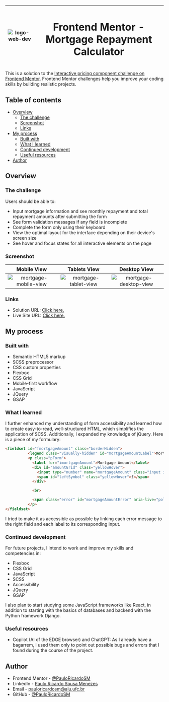 |![logo-web-dev](https://github.com/PauloRicardoSM/gallery-home-project/assets/135445155/a2887afe-2a07-4347-9da4-943099e04b49)|<h1>Frontend Mentor - Mortgage Repayment Calculator</h1>|
|:---:|:---:|

This is a solution to the [Interactive pricing component challenge on Frontend Mentor](https://www.frontendmentor.io/challenges/interactive-pricing-component-t0m8PIyY8). Frontend Mentor challenges help you improve your coding skills by building realistic projects. 

## Table of contents

- [Overview](#overview)
  - [The challenge](#the-challenge)
  - [Screenshot](#screenshot)
  - [Links](#links)
- [My process](#my-process)
  - [Built with](#built-with)
  - [What I learned](#what-i-learned)
  - [Continued development](#continued-development)
  - [Useful resources](#useful-resources)
- [Author](#author)

## Overview

### The challenge

Users should be able to:

- Input mortgage information and see monthly repayment and total repayment amounts after submitting the form
- See form validation messages if any field is incomplete
- Complete the form only using their keyboard
- View the optimal layout for the interface depending on their device's screen size
- See hover and focus states for all interactive elements on the page

### Screenshot

| Mobile View | Tablets View | Desktop View |
|:---:|:---:|:---:|
| ![mortgage-mobile-view](https://github.com/user-attachments/assets/350b5389-2467-4b94-b4e7-a2a8f0364757) | ![mortgage-tablet-view](https://github.com/user-attachments/assets/c33634f7-59e8-43f5-b726-9cf32957ca0c) | ![mortgage-desktop-view](https://github.com/user-attachments/assets/4143808d-eae0-496b-b2bc-74dfab611df5) |

### Links

- Solution URL: [Click here.](https://github.com/PauloRicardoSM/mortgage-repayment-calculator)
- Live Site URL: [Click here.](https://pauloricardosm.github.io/mortgage-repayment-calculator/)

## My process

### Built with

- Semantic HTML5 markup
- SCSS preprocessor
- CSS custom properties
- Flexbox
- CSS Grid
- Mobile-first workflow
- JavaScript
- JQuery
- GSAP

### What I learned

I further enhanced my understanding of form accessibility and learned how to create easy-to-read, well-structured HTML, which simplifies the application of SCSS. Additionally, I expanded my knowledge of jQuery. Here is a piece of my formulary:
```html
<fieldset id="fmortgageAmount" class="borderHidden">
          <legend class="visually-hidden" id="mortgageAmountLabel">Mortgage Amount</legend>
          <p class="pForm">
            <label for="imortgageAmount">Mortgage Amount</label>
            <div id="amountGrid" class="yellowHover">
              <input type="number" name="mortgageAmount" class="input inputNumber" id="imortgageAmount" aria-labelledby="mortgageAmountLabel" aria-describedby="mortgageAmountError" min="0" required>
              <span id="leftSymbol" class="yellowHover">£</span>
            </div>

            <br>

            <span class="error" id="mortgageAmountError" aria-live="polite">This field is required</span>
          </p>
</fieldset>
```
I tried to make it as accessible as possible by linking each error message to the right field and each label to its corresponding input.

### Continued development

For future projects, I intend to work and improve my skills and competencies in:

- Flexbox
- CSS Grid
- JavaScript
- SCSS
- Accessibility
- JQuery
- GSAP
  
I also plan to start studying some JavaScript frameworks like React, in addition to starting with the basics of databases and backend with the Python framework Django.

### Useful resources
- Copilot (AI of the EDGE browser) and ChatGPT: As I already have a bagarrem, I used them only to point out possible bugs and errors that I found during the course of the project.
  
## Author

- Frontend Mentor - [@PauloRicardoSM](https://www.frontendmentor.io/profile/PauloRicardoSM)
- LinkedIn - [Paulo Ricardo Sousa Menezes](https://www.linkedin.com/in/paulo-ricardo-sousa/)
- Email - pauloricardosm@alu.ufc.br
- GitHub - [@PauloRicardoSM](https://github.com/PauloRicardoSM)
